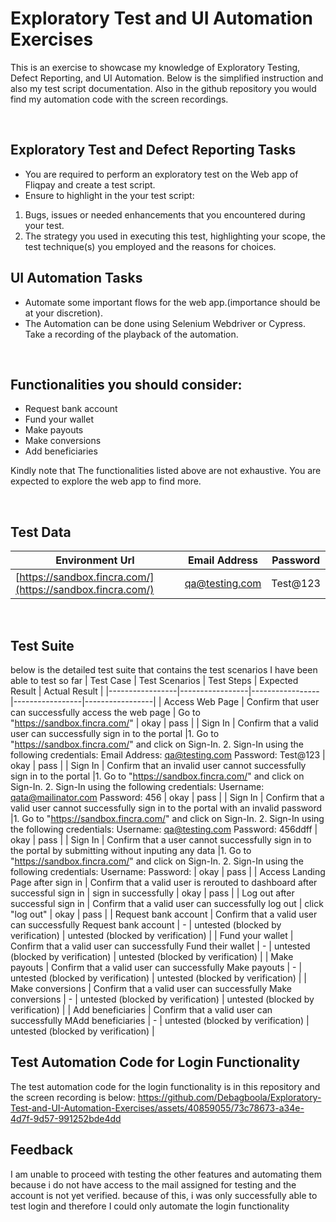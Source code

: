 # Exploratory Test and UI Automation Exercises
This is an exercise to showcase my knowledge of Exploratory Testing, Defect Reporting, and UI Automation. Below is the simplified instruction and also my test script documentation. Also in the github repository you would find my automation code with the screen recordings.

</br>

## Exploratory Test and Defect Reporting Tasks
* You are required to perform an exploratory test on the Web app of Fliqpay and
create a test script.
* Ensure to highlight in the your test script: 
1) Bugs, issues or needed enhancements that you encountered during your test.
2) The strategy you used in executing this test, highlighting your scope, the test technique(s) you employed and the reasons for choices.

## UI Automation Tasks
* Automate some important flows for the web app.(importance should be at your discretion).
* The Automation can be done using Selenium Webdriver or Cypress. Take a recording of the playback of the automation.

</br>

## Functionalities you should consider:
* Request bank account
*  Fund your wallet
* Make payouts
* Make conversions
* Add beneficiaries

Kindly note that The functionalities listed above are not exhaustive. You are expected to explore the web app to find more.

</br>

## Test Data
| Environment Url | Email Address | Password |
|-----------------|-----------------|-----------------|
| [https://sandbox.fincra.com/](https://sandbox.fincra.com/)  | qa@testing.com | Test@123 |

</br>

## Test Suite
below is the detailed test suite that contains the test scenarios I have been able to test so far
| Test Case | Test Scenarios | Test Steps | Expected Result | Actual Result | 
|-----------------|-----------------|-----------------|-----------------|-----------------|
| Access Web Page    | Confirm that user can successfully access the web page | Go to "https://sandbox.fincra.com/"   | okay    | pass |
| Sign In    | Confirm that a valid user can successfully sign in to the portal     |1. Go to "https://sandbox.fincra.com/" and click on Sign-In. 2. Sign-In using the following credentials: Email Address: qa@testing.com Password: Test@123   | okay    | pass |
| Sign In    | Confirm that an invalid user cannot successfully sign in to the portal     |1. Go to "https://sandbox.fincra.com/" and click on Sign-In. 2. Sign-In using the following credentials: Username: qata@mailinator.com Password: 456  | okay    | pass |
| Sign In    | Confirm that a valid user cannot successfully sign in to the portal with an invalid password    |1. Go to "https://sandbox.fincra.com/" and click on Sign-In. 2. Sign-In using the following credentials: Username: qa@testing.com Password: 456ddff  | okay    | pass |
| Sign In    | Confirm that a user cannot successfully sign in to the portal by submitting without inputing any data   |1. Go to "https://sandbox.fincra.com/" and click on Sign-In. 2. Sign-In using the following credentials: Username: Password: | okay    | pass |
| Access Landing Page after sign in     | Confirm that a valid user is rerouted to dashboard after successful sign in    | sign in successfully    | okay     | pass  |
| Log out after successful sign in     | Confirm that a valid user can successfully log out | click "log out"     | okay     | pass  |
| Request bank account   | Confirm that a valid user can successfully Request bank account   | -   | untested (blocked by verification)    | untested (blocked by verification)  |
| Fund your wallet   | Confirm that a valid user can successfully Fund their wallet   | - | untested (blocked by verification)    | untested (blocked by verification)  |
| Make payouts   | Confirm that a valid user can successfully Make payouts   | - | untested (blocked by verification)    | untested (blocked by verification)  |
| Make conversions   | Confirm that a valid user can successfully Make conversions   | - | untested (blocked by verification)    | untested (blocked by verification)  |
| Add beneficiaries  | Confirm that a valid user can successfully MAdd beneficiaries  | - | untested (blocked by verification)    | untested (blocked by verification)  |


## Test Automation Code for Login Functionality
The test automation code for the login functionality is in this repository and the screen recording is below:
https://github.com/Debagboola/Exploratory-Test-and-UI-Automation-Exercises/assets/40859055/73c78673-a34e-4d7f-9d57-991252bde4dd

## Feedback
I am unable to proceed with testing the other features and automating them because i do not have access to the mail assigned for testing and the account is not yet verified. because of this, i was only successfully able to test login and therefore I could only automate the login functionality

